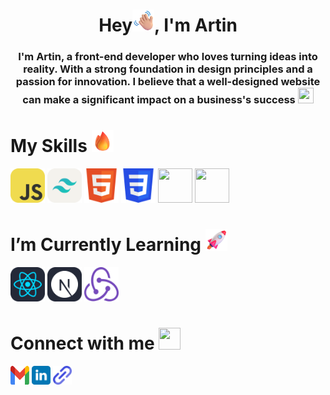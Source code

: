 <h1 align="center">Hey<img
  src="https://raw.githubusercontent.com/Tarikul-Islam-Anik/tarikul-islam-anik/main/assets/images/Waving%20Hand%20Medium-Light%20Skin%20Tone.png"
  width="35"
  height="35"
/>, I'm Artin</h1>

<h3 align="center">I'm Artin, a front-end developer who loves turning ideas into reality. With a strong foundation in design principles and a passion for innovation. I believe that a well-designed website can make a significant impact on a business's success <img
  src="https://raw.githubusercontent.com/Tarikul-Islam-Anik/Animated-Fluent-Emojis/master/Emojis/Smilies/Smiling%20Face%20with%20Sunglasses.png"
  width="25"
  height="25"
/></h3>


<h1>My Skills <img
  src="https://raw.githubusercontent.com/Tarikul-Islam-Anik/tarikul-islam-anik/main/assets/images/Fire.png"
  width="35"
  height="35"
/></h1>
<a href="#" target="_blank"><img
  src="https://raw.githubusercontent.com/Tarikul-Islam-Anik/tarikul-islam-anik/bafa9385533e2cb404dec862d5bf951a47211fb9/assets/icons/JavaScript.svg"
  width="55"
  height="55"
  /></a>
<a href="#" target="_blank"><img
  src="https://raw.githubusercontent.com/Tarikul-Islam-Anik/tarikul-islam-anik/bafa9385533e2cb404dec862d5bf951a47211fb9/assets/icons/TailwindCSS.svg"
  width="55"
  height="55"
/></a>
<a href="#" target="_blank"><img
  src="https://raw.githubusercontent.com/ArtinAsadzade/ArtinAsadzade/fd48757a844b4e7775a7f50661d7d45e9bae7077/html-5-logo-svgrepo-com.svg"
  width="55"
  height="55"
/></a>
<a href="#" target="_blank"><img
  src="https://raw.githubusercontent.com/ArtinAsadzade/ArtinAsadzade/68f167cc958f1724ae88526a1d6a398f110bdd3f/css-3-logo-svgrepo-com.svg"
  width="55"
  height="55"
/></a>
<a href="#" target="_blank"><img
  src="https://s3.dualstack.us-east-2.amazonaws.com/pythondotorg-assets/media/files/python-logo-only.svg"
  width="55"
  height="55"
/></a>
<a href="#" target="_blank"><img
  src="https://git-scm.com/images/logos/downloads/Git-Icon-1788C.svg"
  width="55"
  height="55"
/></a>


<h1>I’m Currently Learning <img
  src="https://raw.githubusercontent.com/Tarikul-Islam-Anik/tarikul-islam-anik/main/assets/images/Rocket.png"
  width="35"
  height="35"
/></h1>
<a href="#" target="_blank"><img
  src="https://raw.githubusercontent.com/Tarikul-Islam-Anik/tarikul-islam-anik/bafa9385533e2cb404dec862d5bf951a47211fb9/assets/icons/React.svg"
  width="55"
  height="55"
  /></a>
  <a href="#" target="_blank"><img
  src="https://raw.githubusercontent.com/Tarikul-Islam-Anik/tarikul-islam-anik/bafa9385533e2cb404dec862d5bf951a47211fb9/assets/icons/NextJS.svg"
  width="55"
  height="55"
/></a>
<a href="#" target="_blank"><img
  src="https://raw.githubusercontent.com/ArtinAsadzade/ArtinAsadzade/0fa00736142b969a9d0a863c8b1945f9da877189/ReduxIcon.svg"
  width="55"
  height="55"
/></a>


<h1>Connect with me <img
  src="https://raw.githubusercontent.com/Tarikul-Islam-Anik/Animated-Fluent-Emojis/master/Emojis/Hand%20gestures/Eyes.png"
  width="35"
  height="35"
/></h1>
<a href=mailto:"artinasadzade7@gmail.com" target="_blank"><img
  src="https://raw.githubusercontent.com/ArtinAsadzade/ArtinAsadzade/65aa0e422c07e1f00a77b08d278462db4f083cc1/Gmail_Logo.svg"
  width="30"
  height="30"
/></a>
<a href=mailto:"artinasadzade7@gmail.com" target="_blank"><img
  src="https://raw.githubusercontent.com/ArtinAsadzade/ArtinAsadzade/28971babd2bf6a1591a1c77e1067445b58652655/linkedin-svgrepo-com.svg"
  width="30"
  height="30"
/></a>
<a href="https://articom.ir" target="_blank"><img
  src="https://raw.githubusercontent.com/ArtinAsadzade/ArtinAsadzade/65aa0e422c07e1f00a77b08d278462db4f083cc1/link-svgrepo-com.svg"
  width="30"
  height="30"
/></a>

